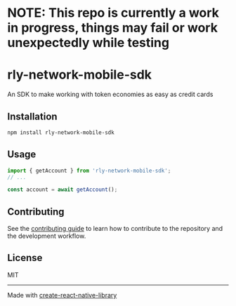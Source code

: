 # NOTE: This repo is currently a work in progress, things may fail or work unexpectedly while testing

# rly-network-mobile-sdk

An SDK to make working with token economies as easy as credit cards

## Installation

```sh
npm install rly-network-mobile-sdk
```

## Usage

```js
import { getAccount } from 'rly-network-mobile-sdk';
// ...

const account = await getAccount();
```

## Contributing

See the [contributing guide](CONTRIBUTING.md) to learn how to contribute to the repository and the development workflow.

## License

MIT

---

Made with [create-react-native-library](https://github.com/callstack/react-native-builder-bob)
